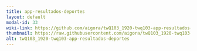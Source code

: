 ```yaml
---
title: app-resultados-deportes
layout: default
modal-id: 33
wiki-link: https://github.com/aigora/twQ103_1920-twq103-app-resultados-deportes/wiki
thumbnail: https://raw.githubusercontent.com/aigora/twQ103_1920-twq103-app-resultados-deportes/master/logo.png
alt: twQ103_1920-twq103-app-resultados-deportes
---
```


